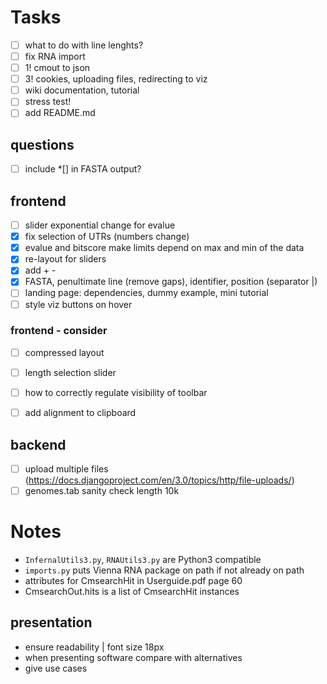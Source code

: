 <!-- ## Instructions :bird:
- run localhost `python3 -m http.server`
- http://localhost:8000/web/index.html -->

# Tasks
- [ ] what to do with line lenghts?
- [ ] fix RNA import
- [ ] 1! cmout to json
- [ ] 3! cookies, uploading files, redirecting to viz
- [ ] wiki documentation, tutorial
- [ ] stress test!
- [ ] add README.md

## questions
- [ ] include *[] in FASTA output?

## frontend
- [ ] slider exponential change for evalue
- [x] fix selection of UTRs (numbers change)
- [x] evalue and bitscore make limits depend on max and min of the data
- [x] re-layout for sliders
- [x] add + -
- [x] FASTA, penultimate line (remove gaps), identifier, position (separator |)
- [ ] landing page: dependencies, dummy example, mini tutorial
- [ ] style viz buttons on hover

### frontend - consider
- [ ] compressed layout
- [ ] length selection slider
- [ ] how to correctly regulate visibility of toolbar
- [ ] add alignment to clipboard


## backend
- [ ] upload multiple files (https://docs.djangoproject.com/en/3.0/topics/http/file-uploads/)
- [ ] genomes.tab sanity check length 10k

# Notes
- `InfernalUtils3.py`, `RNAUtils3.py` are Python3 compatible
- `imports.py` puts Vienna RNA package on path if not already on path
- attributes for CmsearchHit in Userguide.pdf page 60
- CmsearchOut.hits is a list of CmsearchHit instances

<!-- ## Data flow :ocean:
- [x] fancy.cmout -> json | `funcs.fancy_cmout_to_json`
- [x] json -> main.js
- [x] genomes -> main.js -->

<!-- ## User flow :raising_hand:
- user uploads multiple cmsearch files
- script that merges cmsearch files (get UTR, CDS lengths from tab file)
- turn to json
- json to d3 svg -->

## presentation
- ensure readability | font size 18px
- when presenting software compare with alternatives
- give use cases